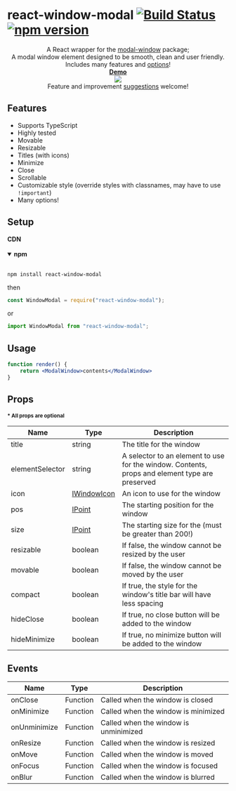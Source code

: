 # react-window-modal [![Build Status](https://travis-ci.org/nik-m2/react-window-modal.svg?branch=master)](https://travis-ci.org/nik-m2/react-window-modal) [![npm version](https://badge.fury.io/js/react-window-modal.svg)](https://badge.fury.io/js/react-window-modal)

<p align="center">
    A React wrapper for the <a href="https://github.com/nik-m2/window-modal">modal-window</a> package;
    <br>
    A modal window element designed to be smooth, clean and user friendly.
    <br>
    Includes many features and <a href="#props">options</a>! 
    <br>
    <a href="https://codesandbox.io/s/vnxjnnz1o7"><b>Demo</b></a>
    <br>
    <img src="https://user-images.githubusercontent.com/20328954/54089282-d78e3d00-433d-11e9-802e-5c404283cc4a.png"/>
    <br>
    Feature and improvement <a href="https://github.com/nik-m2/react-window-modal/issues">suggestions</a> welcome!
</p>

## Features

- Supports TypeScript
- Highly tested
- Movable
- Resizable
- Titles (with icons)
- Minimize
- Close
- Scrollable
- Customizable style (override styles with classnames, may have to use `!important`)
- Many options!

## Setup

<details>
    <summary style="display:inline-block;">
        <b>CDN</b>
    </summary>
    <br/>

```xml
<script src="https://cdn.jsdelivr.net/npm/react-window-modal/build/index.js"/>
```
    
</details>

<br/>

<details open>
    <summary>
        <b>npm</b>
    </summary>
    <br/>

`npm install react-window-modal`

then

```javascript
const WindowModal = require("react-window-modal");
```

or

```javascript
import WindowModal from "react-window-modal";
```
</details>

## Usage

```jsx
function render() {
    return <ModalWindow>contents</ModalWindow>
}
```

## Props

<b><sub>* All props are optional</sub></b>

| Name | Type | Description |
| ------------- | ------------- | ----- |
| title | string | The title for the window |
| elementSelector | string | A selector to an element to use for the window. Contents, props and element type are preserved |
| icon | [IWindowIcon](https://github.com/nik-m2/window-modal/blob/master/docs/IWindowIcon.md) | An icon to use for the window |
| pos | [IPoint](https://github.com/nik-m2/window-modal/blob/master/docs/IPoint.md) | The starting position for the window |
| size | [IPoint](https://github.com/nik-m2/window-modal/blob/master/docs/IPoint.md) | The starting size for the (must be greater than 200!) |
| resizable | boolean | If false, the window cannot be resized by the user |
| movable | boolean | If false, the window cannot be moved by the user |
| compact | boolean | If true, the style for the window's title bar will have less spacing |
| hideClose | boolean | If true, no close button will be added to the window |
| hideMinimize | boolean | If true, no minimize button will be added to the window |

## Events

| Name | Type | Description |
| ------------- | ------------- | ----- |
| onClose | Function | Called when the window is closed |
| onMinimize | Function | Called when the window is minimized |
| onUnminimize | Function | Called when the window is unminimized |
| onResize | Function | Called when the window is resized |
| onMove | Function | Called when the window is moved |
| onFocus | Function | Called when the window is focused |
| onBlur | Function | Called when the window is blurred |
